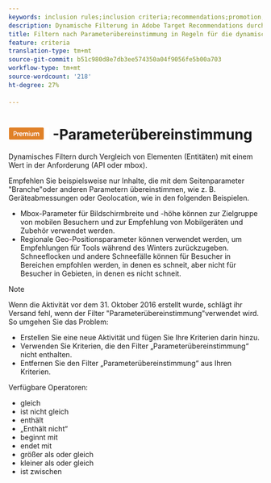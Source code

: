 ```yaml
---
keywords: inclusion rules;inclusion criteria;recommendations;promotion;promotions;dynamic filtering;dynamic;parameter matching
description: Dynamische Filterung in Adobe Target Recommendations durch Vergleich von Elementen (Entitäten) mit einem Wert in der Anforderung (API oder mbox).
title: Filtern nach Parameterübereinstimmung in Regeln für die dynamische Integration in Adobe Target Recommendations
feature: criteria
translation-type: tm+mt
source-git-commit: b51c980d8e7db3ee574350a04f9056fe5b00a703
workflow-type: tm+mt
source-wordcount: '218'
ht-degree: 27%

---
```



# ![PREMIUM](/help/assets/premium.png) -Parameterübereinstimmung

Dynamisches Filtern durch Vergleich von Elementen (Entitäten) mit einem Wert in der Anforderung (API oder mbox).

Empfehlen Sie beispielsweise nur Inhalte, die mit dem Seitenparameter &quot;Branche&quot;oder anderen Parametern übereinstimmen, wie z. B. Geräteabmessungen oder Geolocation, wie in den folgenden Beispielen.

* Mbox-Parameter für Bildschirmbreite und -höhe können zur Zielgruppe von mobilen Besuchern und zur Empfehlung von Mobilgeräten und Zubehör verwendet werden.
* Regionale Geo-Positionsparameter können verwendet werden, um Empfehlungen für Tools während des Winters zurückzugeben. Schneeflocken und andere Schneefälle können für Besucher in Bereichen empfohlen werden, in denen es schneit, aber nicht für Besucher in Gebieten, in denen es nicht schneit.

>[!NOTE]
>
>Wenn die Aktivität vor dem 31. Oktober 2016 erstellt wurde, schlägt ihr Versand fehl, wenn der Filter &quot;Parameterübereinstimmung&quot;verwendet wird. So umgehen Sie das Problem:
>
>* Erstellen Sie eine neue Aktivität und fügen Sie Ihre Kriterien darin hinzu.
>* Verwenden Sie Kriterien, die den Filter „Parameterübereinstimmung“ nicht enthalten.
>* Entfernen Sie den Filter „Parameterübereinstimmung“ aus Ihren Kriterien.


Verfügbare Operatoren:

* gleich
* ist nicht gleich
* enthält
* „Enthält nicht“
* beginnt mit
* endet mit
* größer als oder gleich
* kleiner als oder gleich
* ist zwischen